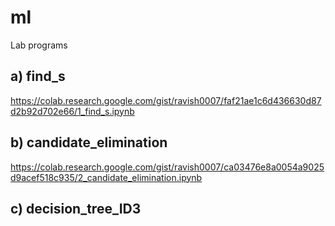 # ml
Lab programs


## a) find_s
https://colab.research.google.com/gist/ravish0007/faf21ae1c6d436630d87d2b92d702e66/1_find_s.ipynb

## b) candidate_elimination
https://colab.research.google.com/gist/ravish0007/ca03476e8a0054a9025d9acef518c935/2_candidate_elimination.ipynb

## c) decision_tree_ID3

